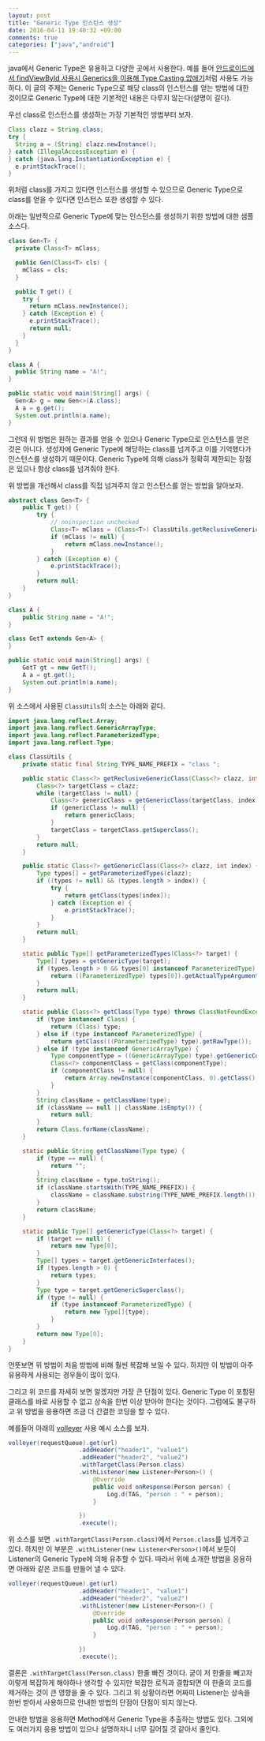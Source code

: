 ```yaml
---
layout: post
title: "Generic Type 인스턴스 생성"
date: 2016-04-11 19:40:32 +09:00
comments: true
categories: ["java","android"]
---
```

java에서 Generic Type은 유용하고 다양한 곳에서 사용한다. 예를 들어 [안드로이드에서 findViewById 사용시 Generics을 이용해 Type Casting 없애기](/2015/09/08/cleaner-view-casting-with-generics/)처럼 사용도 가능하다. 이 글의 주제는 Generic Type으로 해당 class의 인스턴스를 얻는 방법에 대한 것이므로 Generic Type에 대한 기본적인 내용은 다루지 않는다(설명이 길다).

우선 class로 인스턴스를 생성하는 가장 기본적인 방법부터 보자.

```java
Class clazz = String.class;
try {
  String a = (String) clazz.newInstance();
} catch (IllegalAccessException e) {
} catch (java.lang.InstantiationException e) {
  e.printStackTrace();
}
```

위처럼 class를 가지고 있다면 인스턴스를 생성할 수 있으므로 Generic Type으로 class를 얻을 수 있다면 인스턴스 또한 생성할 수 있다.

아래는 일반적으로 Generic Type에 맞는 인스턴스를 생성하기 위한 방법에 대한 샘플 소스다.

```java
class Gen<T> {
  private Class<T> mClass;

  public Gen(Class<T> cls) {
    mClass = cls;
  }

  public T get() {
    try {
      return mClass.newInstance();
    } catch (Exception e) {
      e.printStackTrace();
      return null;
    }
  }
}

class A {
  public String name = "A!";
}

public static void main(String[] args) {
  Gen<A> g = new Gen<>(A.class);
  A a = g.get();
  System.out.println(a.name);
}
```

그런데 위 방법은 원하는 결과를 얻을 수 있으나 Generic Type으로 인스턴스를 얻은 것은 아니다. 생성자에 Generic Type에 해당하는 class를 넘겨주고 이를 기억했다가 인스턴스를 생성하기 때문이다. Generic Type에 의해 class가 정확히 제한되는 장점은 있으나 항상 class를 넘겨줘야 한다.

위 방법을 개선해서 class를 직접 넘겨주지 않고 인스턴스를 얻는 방법을 알아보자.

```java
abstract class Gen<T> {
	public T get() {
		try {
			// noinspection unchecked
			Class<T> mClass = (Class<T>) ClassUtils.getReclusiveGenericClass(getClass(), 0);
			if (mClass != null) {
				return mClass.newInstance();
			}
		} catch (Exception e) {
			e.printStackTrace();
		}
		return null;
	}
}

class A {
	public String name = "A!";
}

class GetT extends Gen<A> {
}

public static void main(String[] args) {
	GetT gt = new GetT();
	A a = gt.get();
	System.out.println(a.name);
}
```

위 소스에서 사용된 `ClassUtils`의 소스는 아래와 같다.

```java
import java.lang.reflect.Array;
import java.lang.reflect.GenericArrayType;
import java.lang.reflect.ParameterizedType;
import java.lang.reflect.Type;

class ClassUtils {
	private static final String TYPE_NAME_PREFIX = "class ";

	public static Class<?> getReclusiveGenericClass(Class<?> clazz, int index) {
		Class<?> targetClass = clazz;
		while (targetClass != null) {
			Class<?> genericClass = getGenericClass(targetClass, index);
			if (genericClass != null) {
				return genericClass;
			}
			targetClass = targetClass.getSuperclass();
		}
		return null;
	}

	public static Class<?> getGenericClass(Class<?> clazz, int index) {
		Type types[] = getParameterizedTypes(clazz);
		if ((types != null) && (types.length > index)) {
			try {
				return getClass(types[index]);
			} catch (Exception e) {
				e.printStackTrace();
			}
		}
		return null;
	}

	static public Type[] getParameterizedTypes(Class<?> target) {
		Type[] types = getGenericType(target);
		if (types.length > 0 && types[0] instanceof ParameterizedType) {
			return ((ParameterizedType) types[0]).getActualTypeArguments();
		}
		return null;
	}

	static public Class<?> getClass(Type type) throws ClassNotFoundException {
		if (type instanceof Class) {
			return (Class) type;
		} else if (type instanceof ParameterizedType) {
			return getClass(((ParameterizedType) type).getRawType());
		} else if (type instanceof GenericArrayType) {
			Type componentType = ((GenericArrayType) type).getGenericComponentType();
			Class<?> componentClass = getClass(componentType);
			if (componentClass != null) {
				return Array.newInstance(componentClass, 0).getClass();
			}
		}
		String className = getClassName(type);
		if (className == null || className.isEmpty()) {
			return null;
		}
		return Class.forName(className);
	}

	static public String getClassName(Type type) {
		if (type == null) {
			return "";
		}
		String className = type.toString();
		if (className.startsWith(TYPE_NAME_PREFIX)) {
			className = className.substring(TYPE_NAME_PREFIX.length());
		}
		return className;
	}

	static public Type[] getGenericType(Class<?> target) {
		if (target == null) {
			return new Type[0];
		}
		Type[] types = target.getGenericInterfaces();
		if (types.length > 0) {
			return types;
		}
		Type type = target.getGenericSuperclass();
		if (type != null) {
			if (type instanceof ParameterizedType) {
				return new Type[]{type};
			}
		}
		return new Type[0];
	}
}
```

언뜻보면 위 방법이 처음 방법에 비해 훨씬 복잡해 보일 수 있다. 하지만 이 방법이 아주 유용하게 사용되는 경우들이 많이 있다.

그리고 위 코드를 자세히 보면 알겠지만 가장 큰 단점이 있다. Generic Type 이 포함된 클래스를 바로 사용할 수 없고 상속을 한번 이상 받아야 한다는 것이다. 그럼에도 불구하고 위 방법을 응용하면 조금 더 간결한 코딩을 할 수 있다.

예를들어 아래의 [volleyer](https://github.com/naver/volley-extensions/tree/master/volleyer) 사용 예시 소스를 보자.

```java
volleyer(requestQueue).get(url)  
                    .addHeader("header1", "value1")
                    .addHeader("header2", "value2")
                    .withTargetClass(Person.class)
                    .withListener(new Listener<Person>() {
                        @Override
                        public void onResponse(Person person) {
                            Log.d(TAG, "person : " + person);        
                        }

                    })
                    .execute();
```

위 소스를 보면 `.withTargetClass(Person.class)`에서 `Person.class`를 넘겨주고 있다. 하지만 이 부분은 `.withListener(new Listener<Person>()`에서 보듯이 Listener의 Generic Type에 의해 유추할 수 있다. 따라서 위에 소개한 방법을 응용하면 아래와 같은 코드를 만들어 낼 수 있다.

```java
volleyer(requestQueue).get(url)  
                    .addHeader("header1", "value1")
                    .addHeader("header2", "value2")
                    .withListener(new Listener<Person>() {
                        @Override
                        public void onResponse(Person person) {
                            Log.d(TAG, "person : " + person);        
                        }

                    })
                    .execute();
```

결론은 `.withTargetClass(Person.class)` 한줄 빠진 것이다. 굳이 저 한줄을 빼고자 이렇게 복잡하게 해야하나 생각할 수 있지만 복잡한 로직과 결합되면 이 한줄의 코드를 제거하는 것이 큰 영향을 줄 수 있다. 그리고 위 상황이라면 어짜피 Listener는 상속을 한번 받아서 사용하므로 안내한 방법의 단점이 단점이 되지 않는다.

안내한 방법을 응용하면 Method에서 Generic Type을 추출하는 방법도 있다. 그외에도 여러가지 응용 방법이 있으나 설명하자니 너무 길어질 것 같아서 줄인다.
